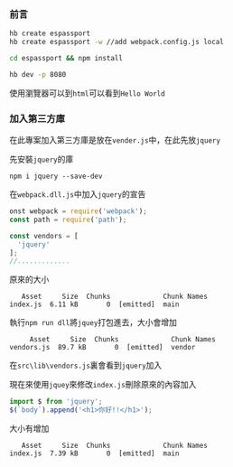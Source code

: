 ### 前言

```sh
hb create espassport
hb create espassport -w //add webpack.config.js local
```


```sh
cd espassport && npm install
```


```sh
hb dev -p 8080
```

使用瀏覽器可以到`html`可以看到`Hello World`

### 加入第三方庫

在此專案加入第三方庫是放在`vender.js`中，在此先放`jquery`

先安裝`jquery`的庫

```
npm i jquery --save-dev
```

在`webpack.dll.js`中加入`jquery`的宣告

```javascript
onst webpack = require('webpack');
const path = require('path');

const vendors = [
  'jquery'
];
//.............
```

原來的大小

```
   Asset     Size  Chunks             Chunk Names
index.js  6.11 kB       0  [emitted]  main
```

執行`npm run dll`將`jquey`打包進去，大小會增加

```
     Asset     Size  Chunks             Chunk Names
vendors.js  89.7 kB       0  [emitted]  vendor
```

在`src\lib\vendors.js`裏會看到`jquery`加入

現在來使用`jquey`來修改`index.js`刪除原來的內容加入

```javascript
import $ from 'jquery';
$(`body`).append('<h1>你好!!</h1>');
```
大小有增加
```
   Asset     Size  Chunks             Chunk Names
index.js  7.39 kB       0  [emitted]  main
```

